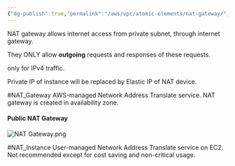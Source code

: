 ```yaml
---
{"dg-publish":true,"permalink":"/aws/vpc/atomic-elements/nat-gateway/","title":"Nat Gateway"}
---
```


NAT gateway allows internet access from private subnet, through internet gateway.

They ONLY allow **outgoing** requests and responses of these requests.

only for IPv4 traffic.

Private IP of instance will be replaced by Elastic IP of NAT device.

#NAT_Gateway
AWS-managed Network Address Translate service.
NAT gateway is created in availability zone.
#### Public NAT Gateway

![NAT Gateway.png](/img/user/aws/vpc/png/atomic-elements/NAT%20Gateway.png)


#NAT_Instance
User-managed Network Address Translate service on EC2.
Not recommended except for cost saving and non-critical usage.